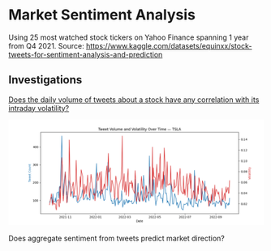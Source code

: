 # Market Sentiment Analysis

Using 25 most watched stock tickers on Yahoo Finance spanning 1 year from Q4 2021.
Source: https://www.kaggle.com/datasets/equinxx/stock-tweets-for-sentiment-analysis-and-prediction

## Investigations
[Does the daily volume of tweets about a stock have any correlation with its intraday volatility?](./volatility-correlation/findings.md)

![Time Series Line Graph - TSLA](./volatility-correlation/time_series_tweet_and_volatility_lineplot.png)


Does aggregate sentiment from tweets predict market direction?

